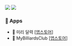 
<img src="https://img.shields.io/badge/Swift-F05138?style=flat-square&logo=Swift&logoColor=white"><!-- Java -->
<img src="https://img.shields.io/badge/iOS-000000?style=flat-square&logo=iOS&logoColor=white"/></a><!-- Spring Boot -->



### 📱 Apps
- 📅 미리 달력 [[앱스토어](https://apps.apple.com/kr/app/미리-달력/id6465202803)]
- 🎱 MyBilliardsClub [[앱스토어](https://apps.apple.com/kr/app/mybilliardsclub/id1665672785)]
